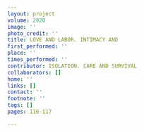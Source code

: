 ```yaml
---
layout: project
volume: 2020
image: ''
photo_credit: ''
title: LOVE AND LABOR. INTIMACY AND
first_performed: ''
place: ''
times_performed: ''
contributor: ISOLATION. CARE AND SURVIVAL
collaborators: []
home: ''
links: []
contact: ''
footnote: ''
tags: []
pages: 116-117

---
```




